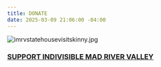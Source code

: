 ```yaml
---
title: DONATE
date: 2025-03-09 21:06:00 -04:00
---
```


![imrvstatehousevisitskinny.jpg](/uploads/imrvstatehousevisitskinny.jpg)

### [SUPPORT INDIVISIBLE MAD RIVER VALLEY](https://secure.actblue.com/donate/imrv2025)

